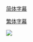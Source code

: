 [简体字幕](https://raw.githubusercontent.com/SweetSub/SweetSub-source/master/Made%20in%20Abyss%20Dawn%20of%20the%20Deep%20Soul/%5BSweetSub%5D%20Made%20in%20Abyss%20-%20Dawn%20of%20the%20Deep%20Soul.chs.zip)

[繁体字幕](https://raw.githubusercontent.com/SweetSub/SweetSub-source/master/Made%20in%20Abyss%20Dawn%20of%20the%20Deep%20Soul/%5BSweetSub%5D%20Made%20in%20Abyss%20-%20Dawn%20of%20the%20Deep%20Soul.cht.zip)



![](https://i.loli.net/2020/10/16/daL6FYunyltObBf.png)